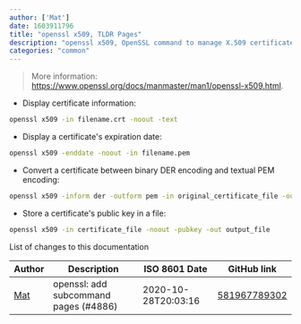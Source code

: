 ```yaml
---
author: ['Mat']
date: 1603911796
title: "openssl x509, TLDR Pages"
description: "openssl x509, OpenSSL command to manage X.509 certificates."
categories: "common"
---
```

> More information: <https://www.openssl.org/docs/manmaster/man1/openssl-x509.html>.

- Display certificate information:

```bash
openssl x509 -in filename.crt -noout -text
```

- Display a certificate's expiration date:

```bash
openssl x509 -enddate -noout -in filename.pem
```

- Convert a certificate between binary DER encoding and textual PEM encoding:

```bash
openssl x509 -inform der -outform pem -in original_certificate_file -out converted_certificate_file
```

- Store a certificate's public key in a file:

```bash
openssl x509 -in certificate_file -noout -pubkey -out output_file
```
List of changes to this documentation


Author | Description | ISO 8601 Date | GitHub link
------|-----|-----|-----
[Mat](mailto:mtausig@users.noreply.github.com) | openssl: add subcommand pages (#4886) | 2020-10-28T20:03:16 | [581967789302](https://github.com/tldr-pages/tldr/commit/581967789302fae52733e44aac62f38ed90ab494)

